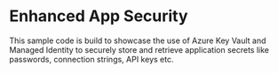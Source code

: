 # Enhanced App Security
This sample code is build to showcase the use of Azure Key Vault and Managed Identity to securely store and retrieve application secrets like passwords, connection strings, API keys etc.
